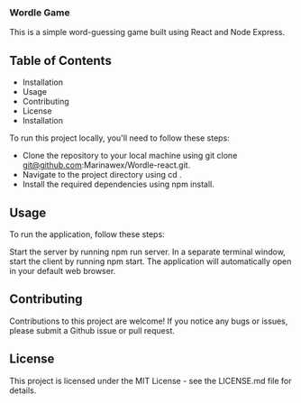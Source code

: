 ### Wordle Game
This is a simple word-guessing game built using React and Node Express.

## Table of Contents
* Installation
* Usage
* Contributing
* License
* Installation

To run this project locally, you'll need to follow these steps:

* Clone the repository to your local machine using git clone git@github.com:Marinawex/Wordle-react.git.
* Navigate to the project directory using cd <repository-name>.
* Install the required dependencies using npm install.

## Usage

To run the application, follow these steps:

Start the server by running npm run server.
In a separate terminal window, start the client by running npm start.
The application will automatically open in your default web browser.
## Contributing

Contributions to this project are welcome! If you notice any bugs or issues, please submit a Github issue or pull request.

## License
This project is licensed under the MIT License - see the LICENSE.md file for details.
